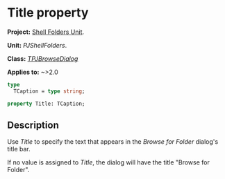 # Title property

**Project:** [Shell Folders Unit](../API.md).

**Unit:** _PJShellFolders_.

**Class:** _[TPJBrowseDialog](./TPJBrowseDialog.md)_

**Applies to:** ~>2.0

```pascal
type
  TCaption = type string;

property Title: TCaption;
```

## Description

Use _Title_ to specify the text that appears in the _Browse for Folder_ dialog's title bar.

If no value is assigned to _Title_, the dialog will have the title "Browse for Folder".

